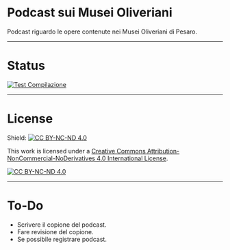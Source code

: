 # Podcast sui Musei Oliveriani
Podcast riguardo le opere contenute nei Musei Oliveriani di Pesaro.

---

# Status
[![Test Compilazione](https://github.com/Pomodoro-Musei-di-Pesaro/Musei-Oliveriani-Podcast/actions/workflows/LaTeX_Action.yml/badge.svg?branch=main&event=push)](https://github.com/Pomodoro-Musei-di-Pesaro/Musei-Oliveriani-Podcast/actions/workflows/LaTeX_Action.yml)

---
# License
Shield: [![CC BY-NC-ND 4.0][cc-by-nc-nd-shield]][cc-by-nc-nd]

This work is licensed under a
[Creative Commons Attribution-NonCommercial-NoDerivatives 4.0 International License][cc-by-nc-nd].

[![CC BY-NC-ND 4.0][cc-by-nc-nd-image]][cc-by-nc-nd]

[cc-by-nc-nd]: http://creativecommons.org/licenses/by-nc-nd/4.0/
[cc-by-nc-nd-image]: https://licensebuttons.net/l/by-nc-nd/4.0/88x31.png
[cc-by-nc-nd-shield]: https://img.shields.io/badge/License-CC%20BY--NC--ND%204.0-lightgrey.svg

---

# To-Do
- Scrivere il copione del podcast.
- Fare revisione del copione.
- Se possibile registrare podcast.
